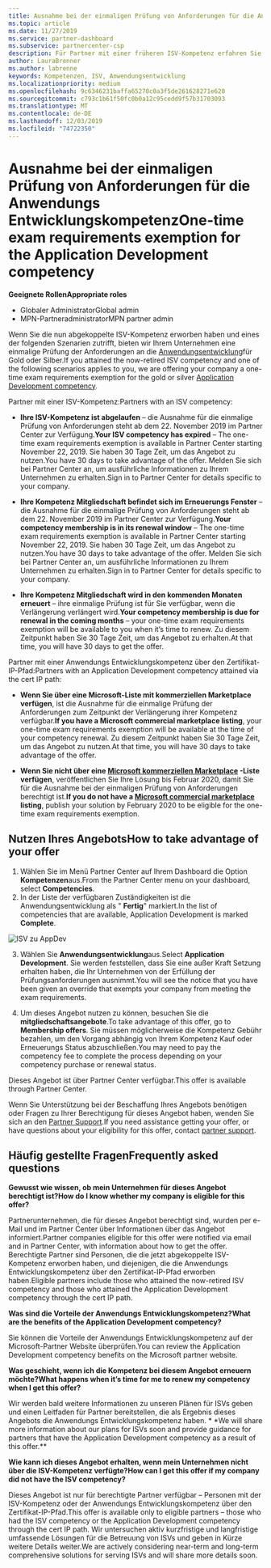 ```yaml
---
title: Ausnahme bei der einmaligen Prüfung von Anforderungen für die Anwendungs Entwicklungskompetenz | Partner Center
ms.topic: article
ms.date: 11/27/2019
ms.service: partner-dashboard
ms.subservice: partnercenter-csp
description: Für Partner mit einer früheren ISV-Kompetenz erfahren Sie, wie Sie eine einmalige Prüfung der Anforderungen an die Anwendungsentwicklung erhalten.
author: LauraBrenner
ms.author: labrenne
keywords: Kompetenzen, ISV, Anwendungsentwicklung
ms.localizationpriority: medium
ms.openlocfilehash: 9c6346231baffa65270c0a3f5de261628271e620
ms.sourcegitcommit: c793c1b61f50fc0b0a12c95cedd9f57b31703093
ms.translationtype: MT
ms.contentlocale: de-DE
ms.lasthandoff: 12/03/2019
ms.locfileid: "74722350"
---
```

# <a name="one-time-exam-requirements-exemption-for-the-application-development-competency"></a><span data-ttu-id="f9fdc-104">Ausnahme bei der einmaligen Prüfung von Anforderungen für die Anwendungs Entwicklungskompetenz</span><span class="sxs-lookup"><span data-stu-id="f9fdc-104">One-time exam requirements exemption for the Application Development competency</span></span>

<span data-ttu-id="f9fdc-105">**Geeignete Rollen**</span><span class="sxs-lookup"><span data-stu-id="f9fdc-105">**Appropriate roles**</span></span>

- <span data-ttu-id="f9fdc-106">Globaler Administrator</span><span class="sxs-lookup"><span data-stu-id="f9fdc-106">Global admin</span></span>
- <span data-ttu-id="f9fdc-107">MPN-Partneradministrator</span><span class="sxs-lookup"><span data-stu-id="f9fdc-107">MPN partner admin</span></span>

<span data-ttu-id="f9fdc-108">Wenn Sie die nun abgekoppelte ISV-Kompetenz erworben haben und eines der folgenden Szenarien zutrifft, bieten wir Ihrem Unternehmen eine einmalige Prüfung der Anforderungen an die [Anwendungsentwicklung](https://partner.microsoft.com/membership/application-development-competency)für Gold oder Silber.</span><span class="sxs-lookup"><span data-stu-id="f9fdc-108">If you attained the now-retired ISV competency and one of the following scenarios applies to you, we are offering your company a one-time exam requirements exemption for the gold or silver [Application Development competency](https://partner.microsoft.com/membership/application-development-competency).</span></span> 

<span data-ttu-id="f9fdc-109">Partner mit einer ISV-Kompetenz:</span><span class="sxs-lookup"><span data-stu-id="f9fdc-109">Partners with an ISV competency:</span></span>

- <span data-ttu-id="f9fdc-110">**Ihre ISV-Kompetenz ist abgelaufen** – die Ausnahme für die einmalige Prüfung von Anforderungen steht ab dem 22. November 2019 im Partner Center zur Verfügung.</span><span class="sxs-lookup"><span data-stu-id="f9fdc-110">**Your ISV competency has expired** – The one-time exam requirements exemption is available in Partner Center starting November 22, 2019.</span></span> <span data-ttu-id="f9fdc-111">Sie haben 30 Tage Zeit, um das Angebot zu nutzen.</span><span class="sxs-lookup"><span data-stu-id="f9fdc-111">You have 30 days to take advantage of the offer.</span></span> <span data-ttu-id="f9fdc-112">Melden Sie sich bei Partner Center an, um ausführliche Informationen zu Ihrem Unternehmen zu erhalten.</span><span class="sxs-lookup"><span data-stu-id="f9fdc-112">Sign in to Partner Center for details specific to your company.</span></span>

- <span data-ttu-id="f9fdc-113">**Ihre Kompetenz Mitgliedschaft befindet sich im Erneuerungs Fenster** – die Ausnahme für die einmalige Prüfung von Anforderungen steht ab dem 22. November 2019 im Partner Center zur Verfügung.</span><span class="sxs-lookup"><span data-stu-id="f9fdc-113">**Your competency membership is in its renewal window** – The one-time exam requirements exemption is available in Partner Center starting November 22, 2019.</span></span> <span data-ttu-id="f9fdc-114">Sie haben 30 Tage Zeit, um das Angebot zu nutzen.</span><span class="sxs-lookup"><span data-stu-id="f9fdc-114">You have 30 days to take advantage of the offer.</span></span> <span data-ttu-id="f9fdc-115">Melden Sie sich bei Partner Center an, um ausführliche Informationen zu Ihrem Unternehmen zu erhalten.</span><span class="sxs-lookup"><span data-stu-id="f9fdc-115">Sign in to Partner Center for details specific to your company.</span></span>

- <span data-ttu-id="f9fdc-116">**Ihre Kompetenz Mitgliedschaft wird in den kommenden Monaten erneuert** – ihre einmalige Prüfung ist für Sie verfügbar, wenn die Verlängerung verlängert wird.</span><span class="sxs-lookup"><span data-stu-id="f9fdc-116">**Your competency membership is due for renewal in the coming months** – your one-time exam requirements exemption will be available to you when it’s time to renew.</span></span> <span data-ttu-id="f9fdc-117">Zu diesem Zeitpunkt haben Sie 30 Tage Zeit, um das Angebot zu erhalten.</span><span class="sxs-lookup"><span data-stu-id="f9fdc-117">At that time, you will have 30 days to get the offer.</span></span>

<span data-ttu-id="f9fdc-118">Partner mit einer Anwendungs Entwicklungskompetenz über den Zertifikat-IP-Pfad:</span><span class="sxs-lookup"><span data-stu-id="f9fdc-118">Partners with an Application Development competency attained via the cert IP path:</span></span>

- <span data-ttu-id="f9fdc-119">**Wenn Sie über eine Microsoft-Liste mit kommerziellen Marketplace verfügen**, ist die Ausnahme für die einmalige Prüfung der Anforderungen zum Zeitpunkt der Verlängerung ihrer Kompetenz verfügbar.</span><span class="sxs-lookup"><span data-stu-id="f9fdc-119">**If you have a Microsoft commercial marketplace listing**, your one-time exam requirements exemption will be available at the time of your competency renewal.</span></span> <span data-ttu-id="f9fdc-120">Zu diesem Zeitpunkt haben Sie 30 Tage Zeit, um das Angebot zu nutzen.</span><span class="sxs-lookup"><span data-stu-id="f9fdc-120">At that time, you will have 30 days to take advantage of the offer.</span></span>

- <span data-ttu-id="f9fdc-121">**Wenn Sie nicht über eine [Microsoft kommerziellen Marketplace](https://azure.microsoft.com/overview/commercial-marketplace/) -Liste verfügen**, veröffentlichen Sie Ihre Lösung bis Februar 2020, damit Sie für die Ausnahme bei der einmaligen Prüfung von Anforderungen berechtigt ist.</span><span class="sxs-lookup"><span data-stu-id="f9fdc-121">**If you do not have a [Microsoft commercial marketplace](https://azure.microsoft.com/overview/commercial-marketplace/) listing**, publish your solution by February 2020 to be eligible for the one-time exam requirements exemption.</span></span>

## <a name="how-to-take-advantage-of-your-offer"></a><span data-ttu-id="f9fdc-122">Nutzen Ihres Angebots</span><span class="sxs-lookup"><span data-stu-id="f9fdc-122">How to take advantage of your offer</span></span>

1. <span data-ttu-id="f9fdc-123">Wählen Sie im Menü Partner Center auf Ihrem Dashboard die Option **Kompetenzen**aus.</span><span class="sxs-lookup"><span data-stu-id="f9fdc-123">From the Partner Center menu on your dashboard, select **Competencies**.</span></span>
2. <span data-ttu-id="f9fdc-124">In der Liste der verfügbaren Zuständigkeiten ist die Anwendungsentwicklung als " **Fertig**" markiert.</span><span class="sxs-lookup"><span data-stu-id="f9fdc-124">In the list of competencies that are available, Application Development is marked **Complete**.</span></span>

![ISV zu AppDev](images/appdev.png)

3. <span data-ttu-id="f9fdc-126">Wählen Sie **Anwendungsentwicklung**aus.</span><span class="sxs-lookup"><span data-stu-id="f9fdc-126">Select **Application Development**.</span></span> <span data-ttu-id="f9fdc-127">Sie werden feststellen, dass Sie eine außer Kraft Setzung erhalten haben, die Ihr Unternehmen von der Erfüllung der Prüfungsanforderungen ausnimmt.</span><span class="sxs-lookup"><span data-stu-id="f9fdc-127">You will see the notice that you have been given an override that exempts your company from meeting the exam requirements.</span></span> 

4. <span data-ttu-id="f9fdc-128">Um dieses Angebot nutzen zu können, besuchen Sie die **mitgliedschaftsangebote**.</span><span class="sxs-lookup"><span data-stu-id="f9fdc-128">To take advantage of this offer, go to **Membership offers**.</span></span> <span data-ttu-id="f9fdc-129">Sie müssen möglicherweise die Kompetenz Gebühr bezahlen, um den Vorgang abhängig von Ihrem Kompetenz Kauf oder Erneuerungs Status abzuschließen.</span><span class="sxs-lookup"><span data-stu-id="f9fdc-129">You may need to pay the competency fee to complete the process depending on your competency purchase or renewal status.</span></span> 

<span data-ttu-id="f9fdc-130">Dieses Angebot ist über Partner Center verfügbar.</span><span class="sxs-lookup"><span data-stu-id="f9fdc-130">This offer is available through Partner Center.</span></span>

<span data-ttu-id="f9fdc-131">Wenn Sie Unterstützung bei der Beschaffung Ihres Angebots benötigen oder Fragen zu Ihrer Berechtigung für dieses Angebot haben, wenden Sie sich an den [Partner Support](https://partner.microsoft.com/Support).</span><span class="sxs-lookup"><span data-stu-id="f9fdc-131">If you need assistance getting your offer, or have questions about your eligibility for this offer, contact [partner support](https://partner.microsoft.com/Support).</span></span> 

## <a name="frequently-asked-questions"></a><span data-ttu-id="f9fdc-132">Häufig gestellte Fragen</span><span class="sxs-lookup"><span data-stu-id="f9fdc-132">Frequently asked questions</span></span>

<span data-ttu-id="f9fdc-133">**Gewusst wie wissen, ob mein Unternehmen für dieses Angebot berechtigt ist?**</span><span class="sxs-lookup"><span data-stu-id="f9fdc-133">**How do I know whether my company is eligible for this offer?**</span></span>

<span data-ttu-id="f9fdc-134">Partnerunternehmen, die für dieses Angebot berechtigt sind, wurden per e-Mail und im Partner Center über Informationen über das Angebot informiert.</span><span class="sxs-lookup"><span data-stu-id="f9fdc-134">Partner companies eligible for this offer were notified via email and in Partner Center, with information about how to get the offer.</span></span> <span data-ttu-id="f9fdc-135">Berechtigte Partner sind Personen, die die jetzt abgekoppelte ISV-Kompetenz erworben haben, und diejenigen, die die Anwendungs Entwicklungskompetenz über den Zertifikat-IP-Pfad erworben haben.</span><span class="sxs-lookup"><span data-stu-id="f9fdc-135">Eligible partners include those who attained the now-retired ISV competency and those who attained the Application Development competency through the cert IP path.</span></span> 

<span data-ttu-id="f9fdc-136">**Was sind die Vorteile der Anwendungs Entwicklungskompetenz?**</span><span class="sxs-lookup"><span data-stu-id="f9fdc-136">**What are the benefits of the Application Development competency?**</span></span>

<span data-ttu-id="f9fdc-137">Sie können die Vorteile der Anwendungs Entwicklungskompetenz auf der Microsoft-Partner Website überprüfen.</span><span class="sxs-lookup"><span data-stu-id="f9fdc-137">You can review the Application Development competency benefits on the Microsoft partner website.</span></span> 

<span data-ttu-id="f9fdc-138">**Was geschieht, wenn ich die Kompetenz bei diesem Angebot erneuern möchte?**</span><span class="sxs-lookup"><span data-stu-id="f9fdc-138">**What happens when it’s time for me to renew my competency when I get this offer?**</span></span> 

<span data-ttu-id="f9fdc-139">Wir werden bald weitere Informationen zu unseren Plänen für ISVs geben und einen Leitfaden für Partner bereitstellen, die als Ergebnis dieses Angebots die Anwendungs Entwicklungskompetenz haben. \* \*</span><span class="sxs-lookup"><span data-stu-id="f9fdc-139">We will share more information about our plans for ISVs soon and provide guidance for partners that have the Application Development competency as a result of this offer.\*\*</span></span>  

<span data-ttu-id="f9fdc-140">**Wie kann ich dieses Angebot erhalten, wenn mein Unternehmen nicht über die ISV-Kompetenz verfügte?**</span><span class="sxs-lookup"><span data-stu-id="f9fdc-140">**How can I get this offer if my company did not have the ISV competency?**</span></span>

<span data-ttu-id="f9fdc-141">Dieses Angebot ist nur für berechtigte Partner verfügbar – Personen mit der ISV-Kompetenz oder der Anwendungs Entwicklungskompetenz über den Zertifikat-IP-Pfad.</span><span class="sxs-lookup"><span data-stu-id="f9fdc-141">This offer is available only to eligible partners – those who had the ISV competency or the Application Development competency through the cert IP path.</span></span> <span data-ttu-id="f9fdc-142">Wir untersuchen aktiv kurzfristige und langfristige umfassende Lösungen für die Betreuung von ISVs und geben in Kürze weitere Details weiter.</span><span class="sxs-lookup"><span data-stu-id="f9fdc-142">We are actively considering near-term and long-term comprehensive solutions for serving ISVs and will share more details soon.</span></span> 


